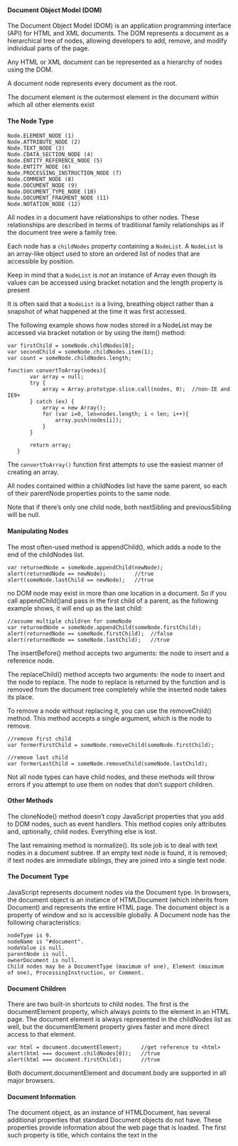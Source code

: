 #### Document Object Model (DOM)

The Document Object Model (DOM) is an application programming interface (API) for HTML and XML documents. The DOM represents a document as a hierarchical tree of nodes, allowing developers to add, remove, and modify individual parts of the page.

Any HTML or XML document can be represented as a hierarchy of nodes using the DOM.

A document node represents every document as the root. 

The document element is the outermost element in the document within which all other elements exist

#### The Node Type

	Node.ELEMENT_NODE (1)
	Node.ATTRIBUTE_NODE (2)
	Node.TEXT_NODE (3)
	Node.CDATA_SECTION_NODE (4)
	Node.ENTITY_REFERENCE_NODE (5)
	Node.ENTITY_NODE (6)
	Node.PROCESSING_INSTRUCTION_NODE (7)
	Node.COMMENT_NODE (8)
	Node.DOCUMENT_NODE (9)
	Node.DOCUMENT_TYPE_NODE (10)
	Node.DOCUMENT_FRAGMENT_NODE (11)
	Node.NOTATION_NODE (12)

All nodes in a document have relationships to other nodes. These relationships are described in terms of traditional family relationships as if the document tree were a family tree.

Each node has a `childNodes` property containing a `NodeList`. A `NodeList` is an array-like object used to store an ordered list of nodes that are accessible by position.

Keep in mind that a `NodeList` is *not* an instance of Array even though its values can be accessed using bracket notation and the length property is present

It is often said that a `NodeList` is a living, breathing object rather than a snapshot of what happened at the time it was first accessed.

The following example shows how nodes stored in a NodeList may be accessed via bracket notation or by using the item() method:

    var firstChild = someNode.childNodes[0];
    var secondChild = someNode.childNodes.item(1);
    var count = someNode.childNodes.length;

    function convertToArray(nodes){
           var array = null;
           try {
               array = Array.prototype.slice.call(nodes, 0);  //non-IE and IE9+
           } catch (ex) {
               array = new Array();
               for (var i=0, len=nodes.length; i < len; i++){
                   array.push(nodes[i]);
               }
           }

           return array;
       }

The `convertToArray()` function first attempts to use the easiest manner of creating an array.

All nodes contained within a childNodes list have the same parent, so each of their parentNode properties points to the same node.

Note that if there’s only one child node, both nextSibling and previousSibling will be null.

#### Manipulating Nodes

The most often-used method is appendChild(), which adds a node to the end of the childNodes list.

	var returnedNode = someNode.appendChild(newNode);
	alert(returnedNode == newNode);         //true
	alert(someNode.lastChild == newNode);   //true

no DOM node may exist in more than one location in a document. So if you call appendChild()and pass in the first child of a parent, as the following example shows, it will end up as the last child:

	//assume multiple children for someNode
	var returnedNode = someNode.appendChild(someNode.firstChild);
	alert(returnedNode == someNode.firstChild);  //false
	alert(returnedNode == someNode.lastChild);   //true

The insertBefore() method accepts two arguments: the node to insert and a reference node.

The replaceChild() method accepts two arguments: the node to insert and the node to replace. The node to replace is returned by the function and is removed from the document tree completely while the inserted node takes its place.

To remove a node without replacing it, you can use the removeChild() method. This method accepts a single argument, which is the node to remove. 

	//remove first child
	var formerFirstChild = someNode.removeChild(someNode.firstChild);
	                   
	//remove last child
	var formerLastChild = someNode.removeChild(someNode.lastChild);

Not all node types can have child nodes, and these methods will throw errors if you attempt to use them on nodes that don’t support children.

#### Other Methods

The cloneNode() method doesn’t copy JavaScript properties that you add to DOM nodes, such as event handlers. This method copies only attributes and, optionally, child nodes. Everything else is lost.

The last remaining method is normalize(). Its sole job is to deal with text nodes in a document subtree. If an empty text node is found, it is removed; if text nodes are immediate siblings, they are joined into a single text node.

#### The Document Type

JavaScript represents document nodes via the Document type. In browsers, the document object is an instance of HTMLDocument (which inherits from Document) and represents the entire HTML page. The document object is a property of window and so is accessible globally. A Document node has the following characteristics:

	nodeType is 9.
	nodeName is "#document".
	nodeValue is null.
	parentNode is null.
	ownerDocument is null.
	Child nodes may be a DocumentType (maximum of one), Element (maximum of one), ProcessingInstruction, or Comment.

#### Document Children

There are two built-in shortcuts to child nodes. The first is the documentElement property, which always points to the <html> element in an HTML page. The document element is always represented in the childNodes list as well, but the documentElement property gives faster and more direct access to that element. 

	var html = document.documentElement;      //get reference to <html>
	alert(html === document.childNodes[0]);   //true
	alert(html === document.firstChild);      //true

Both document.documentElement and document.body are supported in all major browsers.

#### Document Information

The document object, as an instance of HTMLDocument, has several additional properties that standard Document objects do not have. These properties provide information about the web page that is loaded. The first such property is title, which contains the text in the <title> element and is displayed in the title bar or tab of the browser window. This property can be used to retrieve the current page title and to change the page title such that the changes are reflected in the

The next three properties are all related to the request for the web page: URL, domain, and referrer. The URL property contains the complete URL of the page (the URL in the address bar), the domain property contains just the domain name of the page, and the referrer property gives the URL of the page that linked to this page.

#### Locating Elements

Perhaps the most common DOM activity is to retrieve references to a specific element or sets of elements to perform certain operations. This capability is provided via a number of methods on the document object. The Document type provides two methods to this end: getElementById() and getElementsByTagName().

The getElementById() method accepts a single argument — the ID of an element to retrieve — and returns the element if found, or null if an element with that ID doesn’t exist. The ID must be an exact match, including character case, to the id attribute of an element on the page.

The getElementsByTagName() method is another commonly used method for retrieving element references. It accepts a single argument — the tag name of the elements to retrieve — and returns a NodeList containing zero or more elements. In HTML documents, this method returns an HTMLCollection object, which is very similar to a NodeList in that it is considered a “live” collection. For example, the following code retrieves all <img> elements in the page and returns an HTMLCollection:

	var images = document.getElementsByTagName("img");

The HTMLCollection object has an additional method, namedItem(), that lets you reference an item in the collection via its name attribute. For example, suppose you had the following <img> element in a page:

	<img src="myimage.gif" name="myImage">

A reference to this <img> element can be retrieved from the images variable like this:

	var myImage = images.namedItem("myImage");

You can also access named items by using bracket notation, as shown in the following example:

	var myImage = images["myImage"];


#### Document Writing

One of the older capabilities of the document object is the ability to write to the output stream of a web page. This capability comes in the form of four methods: write(), writeln(), open(), and close(). The write() and writeln() methods each accept a string argument to write to the output stream. write() simply adds the text as is, whereas writeln() appends a new-line character (\n) to the end of the string. 

The open() and close() methods are used to open and close the web page output stream, respectively. Neither method is required to be used when write() or writeln() is used during the course of page loading.

#### The Element Type

The Element type represents an XML or HTML element, providing access to information such as its tag name, children, and attributes. An Element node has the following characteristics:

	nodeType is 1.
	nodeName is the element’s tag name.
	nodeValue is null.
	parentNode may be a Document or Element.
	Child nodes may be Element, Text, Comment, ProcessingInstruction, CDATASection, or EntityReference.


	var div = document.getElementById("myDiv");
	alert(div.tagName);    //"DIV"
	alert(div.tagName == div.nodeName);   //true

#### HTML Elements

All HTML elements are represented by the HTMLElement type, either directly or through subtyping. The HTMLElement inherits directly from Element and adds several properties. Each property represents one of the following standard attributes that are available on every HTML element:

- id — A unique identifier for the element in the document.
- title — Additional information about the element, typically represented as a tooltip.
- lang — The language code for the contents of the element (rarely used).
- dir — The direction of the language, "ltr" (left-to-right) or "rtl" (right-to-left); also rarely used.
- className — The equivalent of the class attribute, which is used to specify CSS classes on an element. 	

	<div id="myDiv" class="bd" title="Body text" lang="en" dir="ltr"></div>

All of the information specified by this element may be retrieved using the following JavaScript code:

	var div = document.getElementById("myDiv");
	alert(div.id);         //"myDiv"
	alert(div.className);  //"bd"
	alert(div.title);      //"Body text"
	alert(div.lang);       //"en"
	alert(div.dir);        //"ltr"

Assigning new values to properties:

	div.id = "someOtherId";
	div.className = "ft";
	div.title = "Some other text";
	div.lang = "fr";
	div.dir ="rtl";	

Not all of the properties effect changes on the page when overwritten. Changes to id or lang will be transparent to the user (assuming no CSS styles are based on these values), whereas changes to title will be apparent only when the mouse is moved over the element.	

####  Getting Attributes

The three primary DOM methods for working with attributes are getAttribute(), setAttribute(), and removeAttribute(). 

	var div = document.getElementById("myDiv");
	alert(div.getAttribute("id"));         //"myDiv"
	alert(div.getAttribute("class"));      //"bd"
	alert(div.getAttribute("title"));      //"Body text"
	alert(div.getAttribute("lang"));       //"en"
	alert(div.getAttribute("dir"));        //"ltr"

The getAttribute() method can also retrieve the value of custom attributes that aren’t part of the formal HTML language. 

Note that attribute names are case-insensitive, so "ID" and "id" are considered the same attribute. Also note that, according to HTML5, custom attributes should be prepended with data- in order to validate.

### Setting Attributes

setAttribute() accepts two arguments: the name of the attribute to set and the value to set it to. If the attribute already exists, setAttribute() replaces its value with the one specified; if the attribute doesn’t exist, setAttribute() creates it and sets its value. 

	div.setAttribute("id", "someOtherId");
	div.setAttribute("class", "ft");
	div.setAttribute("title", "Some other text");
	div.setAttribute("lang","fr");
	div.setAttribute("dir", "rtl");

### Removing Attributes

removeAttribute(), which removes the attribute from the element altogether. This does more than just clear the attribute’s value; it completely removes the attribute from the element

### The attributes Property

The Element type is the only DOM node type that uses the attributes property. The attributes property contains a NamedNodeMap, which is a “live” collection similar to a NodeList. Every attribute on an element is represented by an Attr node, each of which is stored in the NamedNodeMap object. A NamedNodeMap object has the following methods:

- getNamedItem(name) — Returns the node whose nodeName property is equal to name.

- removeNamedItem(name) — Removes the node whose nodeName property is equal to name from the list.

- setNamedItem(node) — Adds the node to the list, indexing it by its 
nodeName property.

- item(pos) — Returns the node in the numerical position pos.

To retrieve id attribute of an element:

	var id = element.attributes.getNamedItem("id").nodeValue;

Shorthand code:

	var id = element.attributes["id"].nodeValue;

It’s possible to use this notation to set attribute values as well, retrieving the attribute node and then setting the nodeValue to a new value, as this example shows:

	element.attributes["id"].nodeValue = "someOtherId";	

The removeNamedItem() method functions the same as the removeAttribute() method on the element — it simply removes the attribute with the given name. The following example shows how the sole difference is that removeNamedItem() returns the Attr node that represented the attribute:

	var oldAttr = element.attributes.removeNamedItem("id");

The setNamedItem() is a rarely used method that allows you to add a new attribute to the element by passing in an attribute node, as shown in this example:

	element.attributes.setNamedItem(newAttr);

Generally speaking, because of their simplicity, the getAttribute(), removeAttribute(), and setAttribute() methods are preferred to using any of the preceding attributes methods.

The one area where the attributes property is useful is to iterate over the attributes on an element. This is done most often when serializing a DOM structure into an XML or HTML string. 

### Creating Elements

New elements can be created by using the document.createElement() method. This method accepts a single argument, which is the tag name of the element to create.

	var div = document.createElement("div");

	div.id = "myNewDiv";
	div.className = "box";

The element can be added to the document tree using appendChild(), insertBefore(), or replaceChild(). The following code adds the newly created element to the document’s <body> element:

	document.body.appendChild(div);

Once the element has been added to the document tree, the browser renders it immediately. Any changes to the element after this point are immediately reflected by the browser.

### Element Children

Elements may have any number of children and descendants since elements may be children of elements. The childNodes property contains all of the immediate children of the element, which may be other elements, text nodes, comments, or processing instructions. 

	var ul = document.getElementById("myList");
	var items = ul.getElementsByTagName("li");

### The Text Type

Text nodes are represented by the Text type and contain plain text that is interpreted literally and may contain escaped HTML characters but no HTML code. A Text node has the following characteristics:

	nodeType is 3.
	nodeName is "#text".
	nodeValue is text contained in the node.
	parentNode is an Element.
	Child nodes are not supported.

The following methods allow for manipulation of the text in the node:

- appendData(text) — Appends text to the end of the node.

- deleteData(offset, count) — Deletes count number of characters starting at position offset.

- insertData(offset, text) — Inserts text at position offset.

- replaceData(offset, count, text) — Replaces the text starting at offset through offset + count with text.

- splitText(offset) — Splits the text node into two text nodes separated at position offset.

- substringData(offset, count) — Extracts a string from the text beginning at position offset and continuing until offset + count.

	<div>Hello World!</div>

	var textNode = div.firstChild;  //or div.childNodes[0]

Change value:

	div.firstChild.nodeValue = "Some other message";

As long as the node is currently in the document tree, the changes to the text node will be reflected immediately.

### Creating Text Nodes

New text nodes can be created using the document.createTextNode() method, which accepts a single argument 

	var textNode = document.createTextNode("<strong>Hello</strong> world!");

When a text node is added as a sibling of another text node, the text in those nodes is displayed without any space between them.

### Normalizing Text Nodes

Sibling text nodes can be confusing in DOM documents since there is no simple text string that can’t be represented in a single text node. Still, it is not uncommon to come across sibling text nodes in DOM documents, so there is a method to join sibling text nodes together. This method is called normalize()


When normalize() is called on a parent of two or more text nodes, those nodes are merged into one text node whose nodeValue is equal to the concatenation of the nodeValue properties of each text node. Here’s an example:

	var element = document.createElement("div");
	element.className = "message";
	                   
	var textNode = document.createTextNode("Hello world!");
	element.appendChild(textNode);
	                   
	var anotherTextNode = document.createTextNode("Yippee!");
	element.appendChild(anotherTextNode);
	                   
	document.body.appendChild(element);
	                   
	alert(element.childNodes.length);  //2
	                   
	element.normalize();
	alert(element.childNodes.length);  //1
	alert(element.firstChild.nodeValue);  //"Hello world!Yippee!"


### Splitting Text Nodes

The Text type has a method that does the opposite of normalize(): the splitText() method splits a text node into two text nodes, separating the nodeValue at a given offset. 

	var element = document.createElement("div");
	element.className = "message";
	                   
	var textNode = document.createTextNode("Hello world!");
	element.appendChild(textNode);
	                   
	document.body.appendChild(element);
	                   
	var newNode = element.firstChild.splitText(5);
	alert(element.firstChild.nodeValue);  //"Hello"
	alert(newNode.nodeValue);             //" world!"
	alert(element.childNodes.length);     //2

In this example, the text node containing the text "Hello world!" is split into two text nodes at position 5. Position 5 contains the space between "Hello" and "world!", so the original text node has the string "Hello" and the new one has the text " world!" (including the space).

Splitting text nodes is used most often with DOM parsing techniques for extracting data from text nodes.


### The Comment Type

Comments are represented in the DOM by the Comment type. A Comment node has the following characteristics:

- nodeType is 8.

- nodeName is "#comment".

- nodeValue is the content of the comment.

- parentNode is a Document or Element.

- Child nodes are not supported.

- The Comment type inherits from the same base as the Text type, so it has all of the same string-manipulation methods except splitText(). 

	<div id="myDiv"><!-- A comment --></div>

the comment is a child node of the <div> element, which means it can be accessed like this:

	var div = document.getElementById("myDiv");


### The CDATASection Type	

CDATA sections are specific to XML-based documents and are represented by the CDATASection type.


### The DocumentType Type

The DocumentType type is not used very often in web browsers and is supported in only Firefox, Safari, and Opera.


### The DocumentFragment Type

Of all the node types, the DocumentFragment type is the only one that has no representation in markup. 

	var fragment = document.createDocumentFragment();
	var ul = document.getElementById("myList");
	var li = null;
	                   
	for (var i=0; i < 3; i++){
	    li = document.createElement("li");
	    li.appendChild(document.createTextNode("Item " + (i+1)));
	    fragment.appendChild(li);
	}
	                   
	ul.appendChild(fragment);    

 The contents of a document fragment can be added to a document via appendChild() or insertBefore(). When a document fragment is passed in as an argument to either of these methods, all of the document fragment’s child nodes are added in that spot; the document fragment itself is never added to the document tree. 


### The Attr Type

Element attributes are represented by the Attr type in the DOM. The Attr type constructor and prototype are accessible in all browsers, including Internet Explorer beginning with version 8. Technically, attributes are nodes that exist in an element’s attributes property.

Even though they are nodes, attributes are not considered part of the DOM document tree. Attribute nodes are rarely referenced directly, with most developers favoring the use of getAttribute(), setAttribute(), and removeAttribute().

	var attr = document.createAttribute("align");
	attr.value = "left";
	element.setAttributeNode(attr);
	                   
	alert(element.attributes["align"].value);       //"left"
	alert(element.getAttributeNode("align").value); //"left"
	alert(element.getAttribute("align"));           //"left"

Once the attribute is added, it can be accessed in any number of ways: via the attributes property, using getAttributeNode(), or using getAttribute(). Both attributes and getAttributeNode() return the actual Attr node for the attribute, whereas getAttribute() returns only the attribute value.


### WORKING WITH THE DOM

Browsers are filled with hidden gotchas and incompatibilities that make coding certain parts of the DOM more complicated than coding its other parts.

The script element is used to insert JavaScript code into the page, either using by the src attribute to include an external file or by including text inside the element itself. 

	var script = document.createElement("script");
	script.type = "text/javascript";
	script.src = "client.js";
	document.body.appendChild(script);


This process can be generalized into the following function:

	function loadScript(url){
	    var script = document.createElement("script");
	    script.type = "text/javascript";
	    script.src = url;
	    document.body.appendChild(script);
	}

This function can now be used to load external JavaScript files via the following call:

	loadScript("client.js");

A property called text exists on all script elements that can be used specifically to assign JavaScript code to, as in the following example:

	var script = document.createElement("script");
	script.type = "text/javascript";
	script.text = "function sayHi(){alert('hi');}";
	document.body.appendChild(script);

### Dynamic Styles

Similar to dynamic scripts, dynamic styles don’t exist on the page when it is loaded initially; rather, they are added after the page has been loaded.

Consider this typical link element:

	<link rel="stylesheet" type="text/css" href="styles.css">

This element can just as easily be created using the following DOM code:

	var link = document.createElement("link");
	link.rel = "stylesheet";
	link.type = "text/css";
	link.href = "styles.css";
	var head = document.getElementsByTagName("head")[0];
	head.appendChild(link);

The technique can be generalized into the following function:

	function loadStyles(url){
	    var link = document.createElement("link");
	    link.rel = "stylesheet";
	    link.type = "text/css";
	    link.href = url;
	    var head = document.getElementsByTagName("head")[0];
	    head.appendChild(link);    
	}

The loadStyles() function can then be called like this:

	loadStyles("styles.css");


### Manipulating Tables

One of the most complex structures in HTML is the `table` element. Creating new tables typically means numerous tags for table rows, table cells, table headers, and so forth. Because of this complexity, using the core DOM methods to create and change tables can require a large amount of code. 

The `table` element adds the following:

caption — Pointer to the `ca`tion> element (if it exists).
tBodies — An HTMLCollection of `tbody` elements.
tFoot — Pointer to the `tfoot` element (if it exists).
tHead — Pointer to the `thead` element (if it exists).
rows — An HTMLCollection of all rows in the table.
createTHead() — Creates a `thead` element, places it into the table, and returns a reference.
createTFoot() — Creates a `tfoot` element, places it into the table, and returns a reference.
createCaption() — Creates a `caption` element, places it into the table, and returns a reference.
deleteTHead() — Deletes the `thead` element.
deleteTFoot() — Deletes the `tfoot` element.
deleteCaption() — Deletes the `caption` element.
deleteRow(pos) — Deletes the row in the given position.
insertRow(pos) — Inserts a row in the given position in the rows collection.
The `tbody> element adds the following:

rows — An HTMLCollection of rows in the `tbody` element.
deleteRow(pos) — Deletes the row in the given position.
insertRow(pos) — Inserts a row in the given position in the rows collection and returns a reference to the new row.
The `tr` element adds the following:

cells — An HTMLCollection of cells in the `tr` element.
deleteCell(pos) — Deletes the cell in the given position.
insertCell(pos) — Inserts a cell in the given position in the cells collection and returns a reference to the new cell.


### Using NodeLists

Understanding a NodeList object and its relatives, NamedNodeMap and HTMLCollection, is critical to a good understanding of the DOM as a whole. Each of these collections is considered “live,” which is to say that they are updated when the document structure changes such that they are always current with the most accurate information. 


### SUMMARY

The Document Object Model (DOM) is a language-independent API for accessing and manipulating HTML and XML documents. DOM Level 1 deals with representing HTML and XML documents as a hierarchy of nodes that can be manipulated to change the appearance and structure of the underlying documents using JavaScript.

The DOM is made up of a series of node types, as described here:

The base node type is Node, which is an abstract representation of an individual part of a document; all other types inherit from Node.
The Document type represents an entire document and is the root node of a hierarchy. In JavaScript, the document object is an instance of Document, which allows for querying and retrieval of nodes in a number of different ways.
An Element node represents all HTML or XML elements in a document and can be used to manipulate their contents and attributes.
Other node types exist for text contents, comments, document types, the CDATA section, and document fragments.
DOM access works as expected in most cases, although there are often complications when working with `script` and `style` elements. Since these elements contain scripting and stylistic information, respectively, they are often treated differently in browsers than other elements.

> Perhaps the most important thing to understand about the DOM is how it affects overall performance. DOM manipulations are some of the most expensive operations that can be done in JavaScript, with NodeList objects being particularly troublesome. NodeList objects are “live,” meaning that a query is run every time the object is accessed. Because of these issues, it is best to minimize the number of DOM manipulations.
